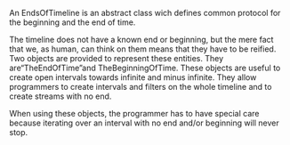 An EndsOfTimeline is an abstract class wich defines common protocol for the beginning and the end of time.

The timeline does not have a known end or beginning, but the mere fact that we, as human, can think on them means that they have to be reified. Two objects are provided to represent these entities. They are“TheEndOfTime”and TheBeginningOfTime. These objects are useful to create open intervals towards infinite and minus infinite. They allow programmers to create intervals and filters on the whole timeline and to create streams with no end.

When using these objects, the programmer has to have special care because iterating over an interval with no end and/or beginning will never stop.